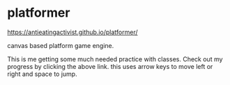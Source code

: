 # platformer

https://antieatingactivist.github.io/platformer/

canvas based platform game engine.

This is me getting some much needed practice with classes. Check out my progress by clicking the above link. this uses arrow keys to move left or right and space to jump.


